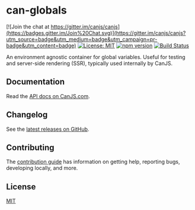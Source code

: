 # can-globals

[![Join the chat at https://gitter.im/canjs/canjs](https://badges.gitter.im/Join%20Chat.svg)](https://gitter.im/canjs/canjs?utm_source=badge&utm_medium=badge&utm_campaign=pr-badge&utm_content=badge)
[![License: MIT](https://img.shields.io/badge/License-MIT-blue.svg)](https://github.com/canjs/can-globals/blob/master/LICENSE)
[![npm version](https://badge.fury.io/js/can-globals.svg)](https://www.npmjs.com/package/can-globals)
[![Build Status](https://travis-ci.org/canjs/can-globals.svg?branch=master)](https://travis-ci.org/canjs/can-globals)

An environment agnostic container for global variables. Useful for testing and server-side rendering (SSR), typically used internally by CanJS.

## Documentation

Read the [API docs on CanJS.com](https://canjs.com/doc/can-globals.html).

## Changelog

See the [latest releases on GitHub](https://github.com/canjs/can-globals/releases).

## Contributing

The [contribution guide](https://github.com/canjs/can-globals/blob/master/CONTRIBUTING.md) has information on getting help, reporting bugs, developing locally, and more.

## License

[MIT](https://github.com/canjs/can-globals/blob/master/LICENSE)
